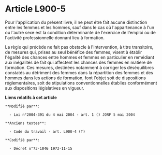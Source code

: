 # Article L900-5

Pour l'application du présent livre, il ne peut être fait aucune distinction entre les femmes et les hommes, sauf dans le cas
où l'appartenance à l'un ou l'autre sexe est la condition déterminante de l'exercice de l'emploi ou de l'activité
professionnelle donnant lieu à formation.

La règle qui précède ne fait pas obstacle à l'intervention, à titre transitoire, de mesures qui, prises au seul bénéfice des
femmes, visent à établir l'égalité des chances entre hommes et femmes en particulier en remédiant aux inégalités de fait qui
affectent les chances des femmes en matière de formation. Ces mesures, destinées notamment à corriger les déséquilibres
constatés au détriment des femmes dans la répartition des femmes et des hommes dans les actions de formation, font l'objet
soit de dispositions réglementaires, soit de stipulations conventionnelles établies conformément aux dispositions
législatives en vigueur.

**Liens relatifs à cet article**

	**Modifié par**:

	  - Loi n°2004-391 du 4 mai 2004 - art. 1 () JORF 5 mai 2004

	**Anciens textes**:

	  - Code du travail - art. L900-4 (T)

	**Codifié par**:

	  - Décret n°73-1046 1973-11-15
